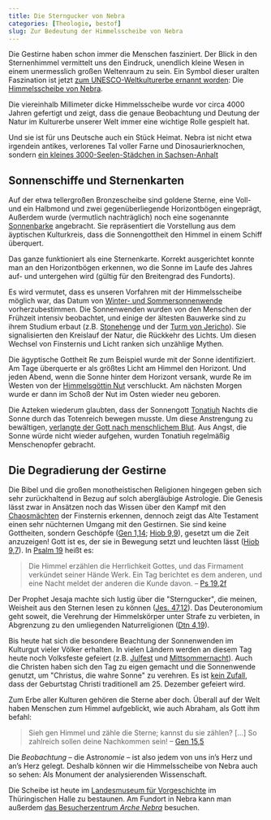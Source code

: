 ```yaml
---
title: Die Sterngucker von Nebra
categories: [Theologie, bestof]
slug: Zur Bedeutung der Himmelsscheibe von Nebra
---
```


Die Gestirne haben schon immer die Menschen fasziniert. Der Blick in den Sternenhimmel vermittelt uns den Eindruck, unendlich kleine Wesen in einem unermesslich großen Weltenraum zu sein. Ein Symbol dieser uralten Faszination ist jetzt [zum UNESCO-Weltkulturerbe ernannt worden](http://www.unesco.org/new/en/communication-and-information/flagship-project-activities/memory-of-the-world/register/full-list-of-registered-heritage/registered-heritage-page-6/nebra-sky-disc/): Die [Himmelsscheibe von Nebra](http://de.wikipedia.org/wiki/Himmelsscheibe_von_Nebra).

Die viereinhalb Millimeter dicke Himmelsscheibe wurde vor circa 4000 Jahren gefertigt und zeigt, dass die genaue Beobachtung und Deutung der Natur im Kulturerbe unserer Welt immer eine wichtige Rolle gespielt hat.

Und sie ist für uns Deutsche auch ein Stück Heimat. Nebra ist nicht etwa irgendein antikes, verlorenes Tal voller Farne und Dinosaurierknochen, sondern [ein kleines 3000-Seelen-Städchen in Sachsen-Anhalt](http://de.wikipedia.org/wiki/Nebra_(Unstrut)) 

## Sonnenschiffe und Sternenkarten

Auf der etwa tellergroßen Bronzescheibe sind goldene Sterne, eine Voll- und ein Halbmond und zwei gegenüberliegende Horizontbögen eingeprägt, Außerdem wurde (vermutlich nachträglich) noch eine sogenannte [Sonnenbarke](http://de.wikipedia.org/wiki/Sonnenbarke) angebracht. Sie repräsentiert die Vorstellung aus dem äyptischen Kulturkreis, dass die Sonnengottheit den Himmel in einem Schiff überquert.  

Das ganze funktioniert als eine Sternenkarte. Korrekt ausgerichtet konnte man an den Horizontbögen erkennen, wo die Sonne im Laufe des Jahres auf- und untergehen wird (gültig für den Breitengrad des Fundorts).

Es wird vermutet, dass es unseren Vorfahren mit der Himmelsscheibe möglich war, das Datum von [Winter- und Sommersonnenwende](http://de.wikipedia.org/wiki/Sonnenwende) vorherzubestimmen. Die Sonnenwenden wurden von den Menschen der Frühzeit intensiv beobachtet, und einige der ältesten Bauwerke sind zu ihrem Studium erbaut (z.B. [Stonehenge](http://de.wikipedia.org/wiki/Stonehenge) und der [Turm von Jericho](http://de.wikipedia.org/wiki/Turm_von_Jericho)). Sie signalisierten den Kreislauf der Natur, die Rückkehr des Lichts. Um diesen Wechsel von Finsternis und Licht ranken sich unzählige Mythen.

Die ägyptische Gottheit Re zum Beispiel wurde mit der Sonne identifiziert. Am Tage überquerte er als größtes Licht am Himmel den Horizont. Und jeden Abend, wenn die Sonne hinter dem Horizont versank, wurde Re im Westen von der [Himmelsgöttin Nut](http://de.wikipedia.org/wiki/Nut_(ägyptische_Mythologie)) verschluckt. Am nächsten Morgen wurde er dann im Schoß der Nut im Osten wieder neu geboren.

Die Azteken wiederum glaubten, dass der Sonnengott [Tonatiuh](http://de.wikipedia.org/wiki/Tonatiuh) Nachts die Sonne durch das Totenreich bewegen musste. Um diese Anstrengung zu bewältigen, [verlangte der Gott nach menschlichem Blut](http://de.wikipedia.org/wiki/Tonatiuh#Menschenopfer). Aus Angst, die Sonne würde nicht wieder aufgehen, wurden Tonatiuh regelmäßig Menschenopfer gebracht.

## Die Degradierung der Gestirne

Die Bibel und die großen monotheistischen Religionen hingegen geben sich sehr zurückhaltend in Bezug auf solch abergläubige Astrologie. Die Genesis lässt zwar in Ansätzen noch das Wissen über den Kampf mit den [Chaosmächten](http://www.bibelwissenschaft.de/wibilex/das-bibellexikon/lexikon/sachwort/anzeigen/details/chaos-chaoskampf-3/ch/007a47041e8b1505747ca1830c7ae5ae/) der Finsternis erkennen, dennoch zeigt das Alte Testament einen sehr nüchternen Umgang mit den Gestirnen. Sie sind keine Gottheiten, sondern Geschöpfe ([Gen 1,14](http://www.bibleserver.com/text/LUT/1.Mose1); [Hiob 9,9](http://www.bibleserver.com/text/LUT/Hiob9)), gesetzt um die Zeit anzuzeigen! Gott ist es, der sie in Bewegung setzt und leuchten lässt ([Hiob 9,7](http://www.bibleserver.com/text/LUT/Hiob9)). In [Psalm 19](http://www.bibleserver.com/text/LUT/Psalm19) heißt es:

> Die Himmel erzählen die Herrlichkeit Gottes, und das Firmament verkündet seiner Hände Werk. Ein Tag berichtet es dem anderen, und eine Nacht meldet der anderen die Kunde davon. – [Ps 19,2f](http://www.bibleserver.com/text/LUT/Psalm19)

Der Prophet Jesaja machte sich lustig über die "Sterngucker", die meinen, Weisheit aus den Sternen lesen zu können ([Jes. 47,12](http://www.bibleserver.com/text/LUT/Jesaja47)). Das Deuteronomium geht soweit, die Verehrung der Himmelskörper unter Strafe zu verbieten, in Abgrenzung zu den umliegenden Naturreligionen ([Dtn 4,19](http://www.bibleserver.com/text/LUT/5.Mose4)).

Bis heute hat sich die besondere Beachtung der Sonnenwenden im Kulturgut vieler Völker erhalten. In vielen Ländern werden an diesem Tag heute noch Volksfeste gefeiert (z.B. [Julfest](http://de.wikipedia.org/wiki/Julfest) und [Mittsommernacht](http://de.wikipedia.org/wiki/Mittsommerfest)). Auch die Christen haben sich den Tag zu eigen gemacht und die Sonnenwende genutzt, um "Christus, die wahre Sonne" zu verehren. Es ist [kein Zufall](http://goo.gl/ieisTt), dass der Geburtstag Christi traditionell am 25. Dezember gefeiert wird.

Zum Erbe aller Kulturen gehören die Sterne aber doch. Überall auf der Welt haben Menschen zum Himmel aufgeblickt, wie auch Abraham, als Gott ihm befahl:

> Sieh gen Himmel und zähle die Sterne; kannst du sie zählen? […] So zahlreich sollen deine Nachkommen sein! – [Gen 15,5](http://www.bibleserver.com/text/LUT/1.Mose15)

Die *Beobachtung* – die Astro*nomie* – ist also jedem von uns in’s Herz und an’s Herz gelegt. Deshalb können wir die Himmelsscheibe von Nebra auch so sehen: Als Monument der analysierenden Wissenschaft.

Die Scheibe ist heute im [Landesmuseum für Vorgeschichte](http://www.lda-lsa.de/landesmuseum_fuer_vorgeschichte/) im Thüringischen Halle zu bestaunen. Am Fundort in Nebra kann man außerdem [das Besucherzentrum *Arche Nebra*](http://www.himmelsscheibe-erleben.de) besuchen.